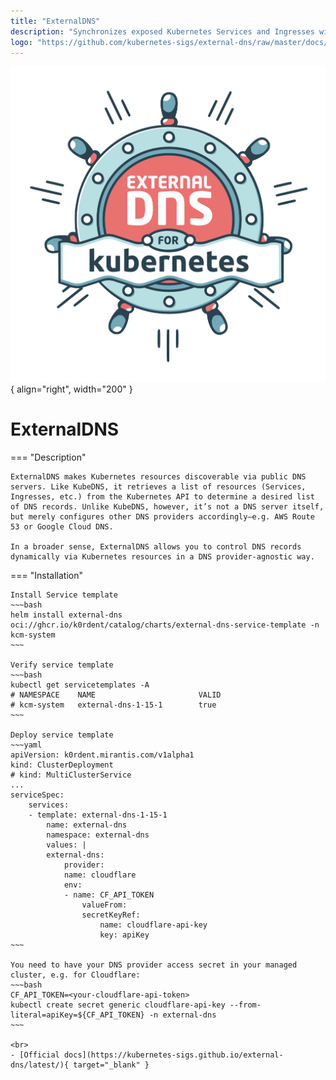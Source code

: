```yaml
---
title: "ExternalDNS"
description: "Synchronizes exposed Kubernetes Services and Ingresses with DNS providers."
logo: "https://github.com/kubernetes-sigs/external-dns/raw/master/docs/img/external-dns.png"
---
```

![logo](https://github.com/kubernetes-sigs/external-dns/raw/master/docs/img/external-dns.png){ align="right", width="200" }
# ExternalDNS

=== "Description"

    ExternalDNS makes Kubernetes resources discoverable via public DNS servers. Like KubeDNS, it retrieves a list of resources (Services, Ingresses, etc.) from the Kubernetes API to determine a desired list of DNS records. Unlike KubeDNS, however, it’s not a DNS server itself, but merely configures other DNS providers accordingly—e.g. AWS Route 53 or Google Cloud DNS.

    In a broader sense, ExternalDNS allows you to control DNS records dynamically via Kubernetes resources in a DNS provider-agnostic way.


=== "Installation"

    Install Service template
    ~~~bash
    helm install external-dns oci://ghcr.io/k0rdent/catalog/charts/external-dns-service-template -n kcm-system
    ~~~

    Verify service template
    ~~~bash
    kubectl get servicetemplates -A
    # NAMESPACE    NAME                       VALID
    # kcm-system   external-dns-1-15-1        true
    ~~~

    Deploy service template
    ~~~yaml
    apiVersion: k0rdent.mirantis.com/v1alpha1
    kind: ClusterDeployment
    # kind: MultiClusterService
    ...
    serviceSpec:
        services:
        - template: external-dns-1-15-1
            name: external-dns
            namespace: external-dns
            values: |
            external-dns:
                provider:
                name: cloudflare
                env:
                - name: CF_API_TOKEN
                    valueFrom:
                    secretKeyRef:
                        name: cloudflare-api-key
                        key: apiKey
    ~~~

    You need to have your DNS provider access secret in your managed cluster, e.g. for Cloudflare:
    ~~~bash
    CF_API_TOKEN=<your-cloudflare-api-token>
    kubectl create secret generic cloudflare-api-key --from-literal=apiKey=${CF_API_TOKEN} -n external-dns
    ~~~

    <br>
    - [Official docs](https://kubernetes-sigs.github.io/external-dns/latest/){ target="_blank" }

